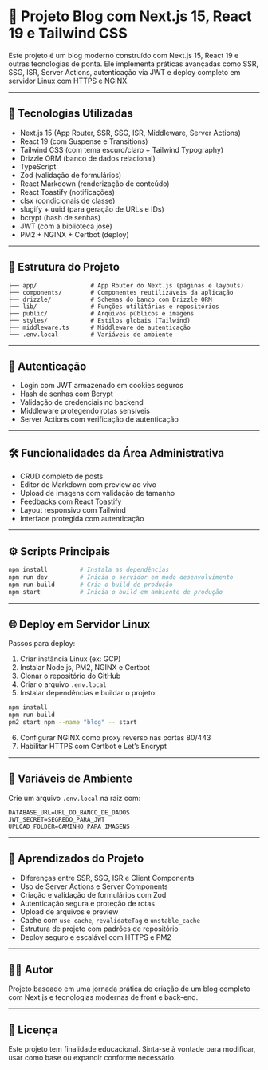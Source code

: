 # 📝 Projeto Blog com Next.js 15, React 19 e Tailwind CSS

Este projeto é um blog moderno construído com Next.js 15, React 19 e outras
tecnologias de ponta. Ele implementa práticas avançadas como SSR, SSG, ISR,
Server Actions, autenticação via JWT e deploy completo em servidor Linux com
HTTPS e NGINX.

---

## 🚀 Tecnologias Utilizadas

- Next.js 15 (App Router, SSR, SSG, ISR, Middleware, Server Actions)
- React 19 (com Suspense e Transitions)
- Tailwind CSS (com tema escuro/claro + Tailwind Typography)
- Drizzle ORM (banco de dados relacional)
- TypeScript
- Zod (validação de formulários)
- React Markdown (renderização de conteúdo)
- React Toastify (notificações)
- clsx (condicionais de classe)
- slugify + uuid (para geração de URLs e IDs)
- bcrypt (hash de senhas)
- JWT (com a biblioteca jose)
- PM2 + NGINX + Certbot (deploy)

---

## 📂 Estrutura do Projeto

```
├── app/               # App Router do Next.js (páginas e layouts)
├── components/        # Componentes reutilizáveis da aplicação
├── drizzle/           # Schemas do banco com Drizzle ORM
├── lib/               # Funções utilitárias e repositórios
├── public/            # Arquivos públicos e imagens
├── styles/            # Estilos globais (Tailwind)
├── middleware.ts      # Middleware de autenticação
└── .env.local         # Variáveis de ambiente
```

---

## 🔐 Autenticação

- Login com JWT armazenado em cookies seguros
- Hash de senhas com Bcrypt
- Validação de credenciais no backend
- Middleware protegendo rotas sensíveis
- Server Actions com verificação de autenticação

---

## 🛠 Funcionalidades da Área Administrativa

- CRUD completo de posts
- Editor de Markdown com preview ao vivo
- Upload de imagens com validação de tamanho
- Feedbacks com React Toastify
- Layout responsivo com Tailwind
- Interface protegida com autenticação

---

## ⚙️ Scripts Principais

```bash
npm install         # Instala as dependências
npm run dev         # Inicia o servidor em modo desenvolvimento
npm run build       # Cria o build de produção
npm start           # Inicia o build em ambiente de produção
```

---

## 🌐 Deploy em Servidor Linux

Passos para deploy:

1. Criar instância Linux (ex: GCP)
2. Instalar Node.js, PM2, NGINX e Certbot
3. Clonar o repositório do GitHub
4. Criar o arquivo `.env.local`
5. Instalar dependências e buildar o projeto:

```bash
npm install
npm run build
pm2 start npm --name "blog" -- start
```

6. Configurar NGINX como proxy reverso nas portas 80/443
7. Habilitar HTTPS com Certbot e Let’s Encrypt

---

## 📄 Variáveis de Ambiente

Crie um arquivo `.env.local` na raiz com:

```env
DATABASE_URL=URL_DO_BANCO_DE_DADOS
JWT_SECRET=SEGREDO_PARA_JWT
UPLOAD_FOLDER=CAMINHO_PARA_IMAGENS
```

---

## 📘 Aprendizados do Projeto

- Diferenças entre SSR, SSG, ISR e Client Components
- Uso de Server Actions e Server Components
- Criação e validação de formulários com Zod
- Autenticação segura e proteção de rotas
- Upload de arquivos e preview
- Cache com `use cache`, `revalidateTag` e `unstable_cache`
- Estrutura de projeto com padrões de repositório
- Deploy seguro e escalável com HTTPS e PM2

---

## 🧑‍💻 Autor

Projeto baseado em uma jornada prática de criação de um blog completo com
Next.js e tecnologias modernas de front e back-end.

---

## 📄 Licença

Este projeto tem finalidade educacional. Sinta-se à vontade para modificar, usar
como base ou expandir conforme necessário.
